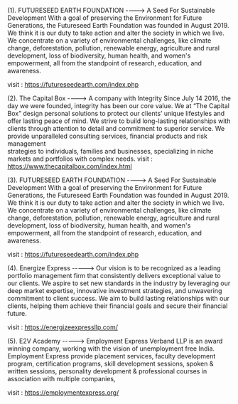 (1). FUTURESEED EARTH FOUNDATION ---->
A Seed For Sustainable Development
With a goal of preserving the Environment for Future Generations, the Futureseed Earth Foundation was founded in August 2019. We think it is our duty to take action and alter the society in which we live. We concentrate on a variety of environmental challenges, like climate change, deforestation, pollution, renewable energy, agriculture and rural development, loss of biodiversity, human health, and women's empowerment, all from the standpoint of research, education, and awareness.

visit : https://futureseedearth.com/index.php

(2). The Capital Box ---->
     A company with Integrity
     Since July 14 2016, the day we were founded, integrity has been our core value. We at “The Capital Box” design personal solutions to protect our clients’ unique lifestyles and offer lasting peace of mind. We        strive to build long-lasting relationships with clients through attention to detail and commitment to superior service. We provide unparalleled consulting services, financial products and risk management       
     strategies to individuals, families and businesses, specializing in niche markets and portfolios with complex needs.
visit : https://www.thecapitalbox.com/index.html

(3). FUTURESEED EARTH FOUNDATION ---->
A Seed For Sustainable Development
With a goal of preserving the Environment for Future Generations, the Futureseed Earth Foundation was founded in August 2019. We think it is our duty to take action and alter the society in which we live. We concentrate on a variety of environmental challenges, like climate change, deforestation, pollution, renewable energy, agriculture and rural development, loss of biodiversity, human health, and women's empowerment, all from the standpoint of research, education, and awareness.

visit : https://futureseedearth.com/index.php

(4). Energize Express ----->
Our vision is to be recognized as a leading portfolio management firm that consistently delivers exceptional value to our clients. We aspire to set new standards in the industry by leveraging our deep market expertise, innovative investment strategies, and unwavering commitment to client success. We aim to build lasting relationships with our clients, helping them achieve their financial goals and secure their financial future.

visit : https://energizeexpressllp.com/


(5). E2V Academy ----->
Employment Express Verband LLP is an award winning company, working with the vision of unemployment free India. Employment Express provide placement services, faculty development program, certification programs, skill development sessions, spoken & written sessions, personality development & professional courses in association with multiple companies,

visit : https://employmentexpress.org/



